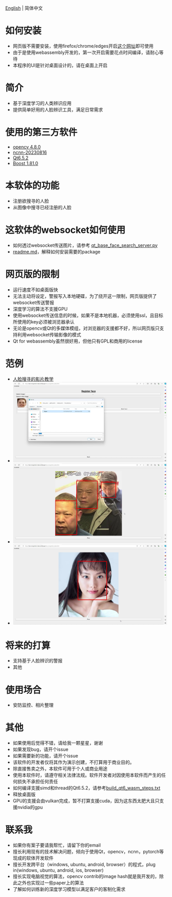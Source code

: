 [English](./readme.md) | 简体中文

# 如何安装

- 网页版不需要安装，使用firefox/chrome/edges开启[这个网址](https://face-recognition-tasks.netlify.app/face_recognition_tasks.html)即可使用
- 由于是使用webassembly开发的，第一次开启需要花点时间编译，请耐心等待
- 本程序的UI是针对桌面设计的，请在桌面上开启

# 简介

- 基于深度学习的人类辨识应用
- 提供简单好用的人脸辨识工具，满足日常需求

# 使用的第三方软件

- [opencv 4.8.0](https://github.com/opencv/opencv)
- [ncnn-20230816](https://github.com/Tencent/ncnn)
- [Qt6.5.2](https://www.qt.io/)
- [Boost 1.81.0](https://www.boost.org/)

# 本软体的功能

- 注册欲搜寻的人脸
- 从图像中搜寻已经注册的人脸

# 这软体的websocket如何使用

- 如何透过websocket传送图片，请参考 [qt_base_face_search_server.py](https://github.com/stereomatchingkiss/show_cases/blob/master/python_tools/simple_server/qt_base_face_search_server.py)
- [readme.md](https://github.com/stereomatchingkiss/show_cases/blob/master/python_tools/simple_server/readme.md)，解释如何安装需要的package

# 网页版的限制

- 运行速度不如桌面版快
- 无法主动将设定，警报写入本地硬碟，为了绕开这一限制，网页版提供了websocket传送警报
- 深度学习的算法不支援GPU
- 使用websocket传送信息的时候，如果不是本地机器，必须使用ssl，且目标所使用的key必须被浏览器承认
- 无论是opencv或Qt的多媒体模组，对浏览器的支援都不好，所以网页版只支持利用websocket传输影像的模式
- Qt for webassembly虽然很好用，但他只有GPL和商用的license

# 范例

- [人脸搜寻的影片教学](https://www.youtube.com/watch?v=PICwMVUFLPw)
- ![注册人脸](./imgs/face_register_00.png)
- ![搜寻人脸_0](./imgs/face_search_00.png)
- ![搜寻人脸_1](./imgs/face_search_01.png)

# 将来的打算

- 支持基于人脸辨识的警报
- 其他

# 使用场合

- 安防监控、相片整理

# 其他

- 如果使用后觉得不错，请给我一颗星星，谢谢
- 如果发现bug，请开个issue
- 如果需要新的功能，请开个issue
- 该软件的开发者仅将其作为演示创建，不打算用于商业目的。
- 除直接售卖之外，本软件可用于个人或商业用途
- 使用本软件时，请遵守相关法律法规。软件开发者对因使用本软件而产生的任何损失不承担任何责任
- 如何编译支援simd和thread的Qt6.5.2，请参考[build_qt6_wasm_steps.txt](https://github.com/stereomatchingkiss/object_detection_and_alarm/blob/main/build_qt6_wasm_steps.txt)
- 释放桌面版
- GPU的支援会由vulkan完成，暂不打算支援cuda，因为这东西太肥大且只支援nvidia的gpu

# 联系我

- 如果你有案子要请我帮忙，请留下你的email
- 擅长利用现有的技术解决问题，倾向于使用Qt，opencv，ncnn，pytorch等现成的软体开发软件
- 擅长开发跨平台（windows, ubuntu, android, browser）的程式，plug in(windows, ubuntu, android, ios, browser)
- 擅长实现电脑视觉的算法，opencv contrib的image hash就是我开发的，除此之外也实现过一些paper上的算法
- 了解如何训练新的深度学习模型以满足客户的客制化需求